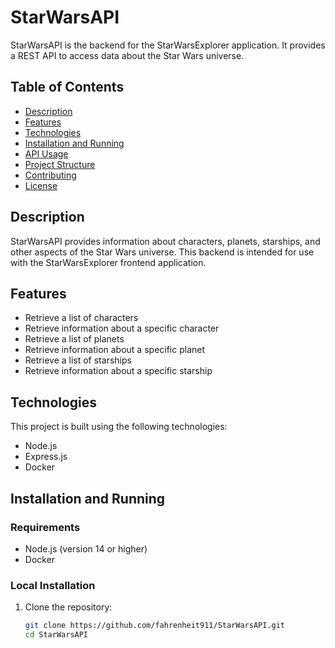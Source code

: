 # StarWarsAPI

StarWarsAPI is the backend for the StarWarsExplorer application. It provides a REST API to access data about the Star Wars universe.

## Table of Contents

- [Description](#description)
- [Features](#features)
- [Technologies](#technologies)
- [Installation and Running](#installation-and-running)
- [API Usage](#api-usage)
- [Project Structure](#project-structure)
- [Contributing](#contributing)
- [License](#license)

## Description

StarWarsAPI provides information about characters, planets, starships, and other aspects of the Star Wars universe. This backend is intended for use with the StarWarsExplorer frontend application.

## Features

- Retrieve a list of characters
- Retrieve information about a specific character
- Retrieve a list of planets
- Retrieve information about a specific planet
- Retrieve a list of starships
- Retrieve information about a specific starship

## Technologies

This project is built using the following technologies:

- Node.js
- Express.js
- Docker

## Installation and Running

### Requirements

- Node.js (version 14 or higher)
- Docker

### Local Installation

1. Clone the repository:
   ```sh
   git clone https://github.com/fahrenheit911/StarWarsAPI.git
   cd StarWarsAPI
